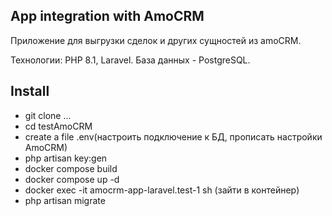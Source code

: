 ## App integration with AmoCRM

Приложение для выгрузки сделок и других сущностей из amoCRM.

Технологии: PHP 8.1, Laravel. База данных - PostgreSQL.

## Install
- git clone ...
- cd testAmoCRM
- create a file .env(настроить подключение к БД, прописать настройки AmoCRM)
- php artisan key:gen
- docker compose build
- docker compose up -d
- docker exec -it amocrm-app-laravel.test-1  sh (зайти в контейнер)
- php artisan migrate

